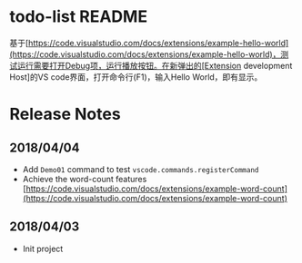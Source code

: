 # todo-list README

基于[https://code.visualstudio.com/docs/extensions/example-hello-world](https://code.visualstudio.com/docs/extensions/example-hello-world)，测试运行需要打开Debug项，运行播放按钮。在新弹出的[Extension development Host]的VS code界面，打开命令行(F1)，输入Hello World，即有显示。

# Release Notes

## 2018/04/04

* Add `Demo01` command to test `vscode.commands.registerCommand`
* Achieve the word-count features [https://code.visualstudio.com/docs/extensions/example-word-count](https://code.visualstudio.com/docs/extensions/example-word-count)

## 2018/04/03

* Init project